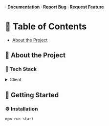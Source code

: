<h4> <span> · </span> <a href="https://github.com/siddharthkumarrai/react/blob/master/README.md"> Documentation </a> <span> · </span> <a href="https://github.com/siddharthkumarrai/react/issues"> Report Bug </a> <span> · </span> <a href="https://github.com/siddharthkumarrai/react/issues"> Request Feature </a> </h4>


# :notebook_with_decorative_cover: Table of Contents

- [About the Project](#star2-about-the-project)


## :star2: About the Project
### :space_invader: Tech Stack
<details> <summary>Client</summary> <ul>
<li><a href="">react</a></li>
</ul> </details>

## :toolbox: Getting Started

### :gear: Installation


```bash
npm run start
```
